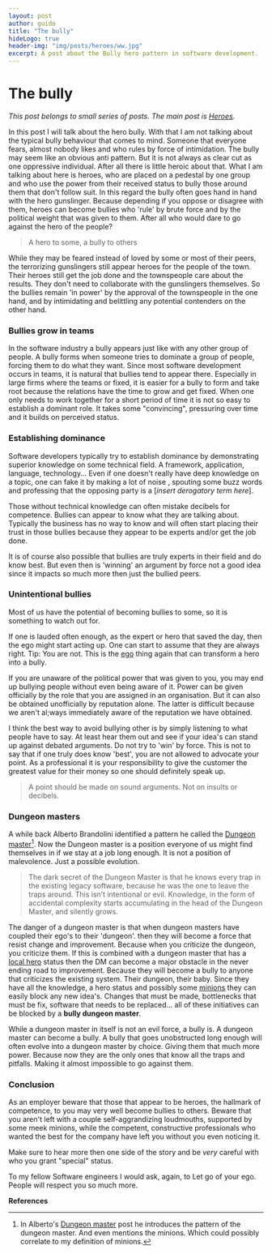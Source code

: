 ```yaml
---
layout: post
author: guido
title: "The bully"
hideLogo: true
header-img: "img/posts/heroes/ww.jpg"
excerpt: A post about the Bully hero pattern in software development.
---
```

# The bully

*This post belongs to small series of posts. The main post is [Heroes](/31/05/2018/Heroes/).* 

In this post I will talk about the hero bully. With that I am not talking about the typical bully behaviour that comes to mind. Someone that everyone fears, almost nobody likes and who rules by force of intimidation. The bully may seem like an obvious anti pattern. But it is not always as clear cut as one oppressive individual. After all there is little heroic about that. What I am talking about here is heroes, who are placed on a pedestal by one group and who use the power from their received status to bully those around them that don't follow suit. In this regard the bully often goes hand in hand with the hero gunslinger. Because depending if you oppose or disagree with them, heroes can become bullies who 'rule' by brute force and by the political weight that was given to them. After all who would dare to go against the hero of the people?

> A hero to some, a bully to others

While they may be feared instead of loved by some or most of their peers, the terrorizing gunslingers still appear heroes for the people of the town. Their heroes still get the job done and the townspeople care about the results. They don't need to collaborate with the gunslingers themselves. So the bullies remain 'in power' by the approval of the townspeople in the one hand, and by intimidating and belittling any potential contenders on the other hand.


### Bullies grow in teams

In the software industry a bully appears just like with any other group of people. A bully forms when someone tries to dominate a group of people, forcing them to do what they want. Since most software development occurs in teams, it is natural that bullies tend to appear there. Especially in large firms where the teams or fixed, it is easier for a  bully to form and take root because the relations have the time to grow and get fixed. When one only needs to work together for a short period of time it is not so easy to establish a dominant role. It takes some "convincing", pressuring over time and it builds on perceived status.

### Establishing dominance

Software developers typically try to establish dominance by demonstrating superior knowledge on some technical field. A framework, application, language, technology... Even if one doesn't really have deep knowledge on a topic, one can fake it by making a lot of noise , spouting some buzz words and professing that the opposing party is a \[*insert derogatory term here*\]. 

Those without technical knowledge can often mistake decibels for competence. Bullies can appear to know what they are talking about. Typically the business has no way to know and will often start placing their trust in those bullies because they appear to be experts and/or get the job done. 

It is of course also possible that bullies are truly experts in their field and do know best. But even then is 'winning' an argument by force not a good idea since it impacts so much more then just the bullied peers. 

### Unintentional bullies

Most of us have the potential of becoming bullies to some, so it is something to watch out for. 

If one is lauded often enough, as the expert or hero that saved the day, then the ego might start acting up. One can start to assume that they are always right. Tip: You are not. This is the [ego](/26/06/2018/LocalHero##ego) thing again that can transform a hero into a bully.

If you are unaware of the political power that was given to you, you may end up bullying people without even being aware of it. Power can be given officially by the role that you are assigned in an organisation. But it can also be obtained unofficially by reputation alone. The latter is difficult because we aren't al;ways immediately aware of the reputation we have obtained.

I think the best way to avoid bullying other is by simply listening to what people have to say. At least hear them out and see if your idea's can stand up against debated arguments. Do not try to 'win' by force. This is not to say that if one truly does know 'best', you are not allowed to advocate your point. As a professional it is your responsibility to give the customer the greatest value for their money so one should definitely speak up.

>A point should be made on sound arguments. Not on insults or decibels.

### Dungeon masters

A while back Alberto Brandolini identified a pattern he called the [Dungeon master](https://medium.com/@ziobrando/the-rise-and-fall-of-the-dungeon-master-c2d511eed12f)[^dungeon]. Now the Dungeon master is a position everyone of us might find themselves in if we stay at a job long enough. It is not a position of malevolence. Just a possible evolution.
 
> The dark secret of the Dungeon Master is that he knows every trap in the existing legacy software, because he was the one to leave the traps around. This isn’t intentional or evil. Knowledge, in the form of accidental complexity starts accumulating in the head of the Dungeon Master, and silently grows.

The danger of a dungeon master is that when dungeon masters have coupled their ego's to their 'dungeon'. then they will become a force that resist change and improvement. Because when you criticize the dungeon, you criticize them. If this is combined with a dungeon master that has a [local hero](/26/06/2018/LocalHero/) status then the DM can become a major obstacle in the never ending road to improvement. Because they will become a bully to anyone that criticizes the existing system. Their dungeon, their baby. Since they have all the knowledge, a hero status and possibly some [minions](/26/06/2018/LocalHero##minions) they can easily block any new idea's. Changes that must be made, bottlenecks that must be fix, software that needs to be replaced... all of these initiatives can be blocked by a **bully dungeon master**.

While a dungeon master in itself is not an evil force, a bully is. A dungeon master can become a bully. A bully that goes unobstructed long enough will often evolve into a dungeon master by choice. Giving them that much more power. Because now they are the only ones that know all the traps and pitfalls. Making it almost impossible to go against them.
  

### Conclusion

As an employer beware that those that appear to be heroes, the hallmark of competence, to you may very well become bullies to others. Beware that you aren't left with a couple self-aggrandizing loudmouths, supported by some meek minions, while the competent, constructive professionals who wanted the best for the company have left you without you even noticing it. 

Make sure to hear more then one side of the story and be *very* careful with who you grant "special" status. 

To my fellow Software engineers I would ask, again, to Let go of your ego. People will respect you so much more. 

**References**

[^dungeon]: In Alberto's [Dungeon master](https://medium.com/@ziobrando/the-rise-and-fall-of-the-dungeon-master-c2d511eed12f) post he introduces the pattern of the dungeon master. And even mentions the minions. Which could possibly correlate to my definition of minions.



